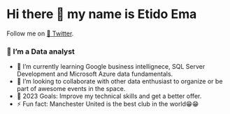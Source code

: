 # Hi there 👋 my name is Etido Ema
  Follow me on [:ghost: Twitter]( https://twitter.com/etidoema). 


 ### 🔭 I’m a Data analyst
 - 🌱 I’m currently learning Google business intellignece, SQL Server Development and Microsoft Azure data fundamentals.
 - 👯 I’m looking to collaborate  with other data enthusiast to organize or be part of awesome events in the space.
 - 🦑 2023 Goals: Improve my  technical skills and get a better offer.
 - ⚡ Fun fact: Manchester United is the best club in the world😁😁
<!--
**etidoema/etidoema** is a ✨ _special_ ✨ repository because its `README.md` (this file) appears on your GitHub profile.

Here are some ideas to get you started:

- 🔭 I’m currently working on ...
- 🌱 I’m currently learning ...
- 👯 I’m looking to collaborate on ...
- 🤔 I’m looking for help with ...
- 💬 Ask me about ...
- 📫 How to reach me: ...
- 😄 Pronouns: ...
- ⚡ Fun fact: ...
-->
